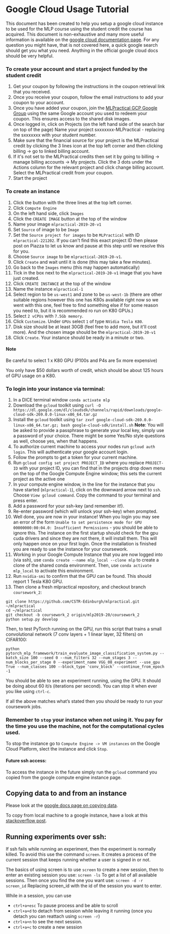 # Google Cloud Usage Tutorial
This document has been created to help you setup a google cloud instance to be used for the MLP course using the student credit the course has acquired.
This document is non-exhaustive and many more useful information is available on the [google cloud documentation page](https://cloud.google.com/docs/).
For any question you might have, that is not covered here, a quick google search should get you what you need. Anything in the official google cloud docs should be very helpful.


### To create your account and start a project funded by the student credit

1. Get your coupon by following the instructions in the coupon retrieval link that you received.
2. Once you receive your coupon, follow the email instructions to add your coupon to your account.
3. Once you have added your coupon, join the [MLPractical GCP Google Group](https://groups.google.com/forum/#!forum/mlpractical_gcp) using the same Google account you used to redeem your coupon. This ensures access to the shared disk images.
4. Once logged in, click on Projects (on the left hand side of the search bar on top of the page)
Name your project sxxxxxxx-MLPractical - replacing the sxxxxxxx with your student number.
5. Make sure that the financial source for your project is the MLPractical credit by clicking the 3 lines icon at the top left corner and then clicking billing -> go to linked billing account.
6. If it's not set to the MLPractical credits then set it by going to billing -> manage billing accounts -> My projects. Click the 3 dots under the Actions column for the relevant project and click change billing account. Select the MLPractical credit from your coupon.
6. Start the project

### To create an instance
1. Click the button with the three lines at the top left corner.
2. Click ```Compute Engine```
3. On the left hand side, click ```Images```
4. Click the ```CREATE IMAGE``` button at the top of the window
5. Name your image `mlpractical-2019-20-v1`
6. Set ```Source``` of image to be ```Image```
7. Set the ```Source project for images``` to be ```MLPractical``` with ID ```mlpractical-221202```. If you can't find this exact project ID then please post on Piazza to let us know and pause at this step until we resolve this for you.
8. Choose ```Source image``` to be ```mlpractical-2019-20-v1```.
9. Click ```Create``` and wait until it is done (this may take a few minutes).
10. Go back to the ```Images``` menu (this may happen automatically)
11. Tick in the box next to the ```mlpractical-2019-20-v1``` image that you have just created.
12. Click  ```CREATE INSTANCE```  at the top of the window
13. Name the instance ```mlpractical-1```
14. Select region to be ```us-west1``` and zone to be ```us-west-1b``` (there are other suitable regions however this one has K80s available right now so we went with this one, feel free to find something else if for some reason you need to, but it is recommended ro run on K80 GPUs.)
15. Select  ```2 vCPUs``` with ```7.5Gb memory```.
16. Click ```Customize```. Under ```GPUs``` select `1` of type ```NVidia Tesla K80```.
17. Disk size should be at least 30GB (feel free to add more, but it'll cost more). 
And the chosen image should be the `mlpractical-2019-20-v1`
18. Click ```Create```. 
Your instance should be ready in a minute or two.




#### Note
Be careful to select 1 x K80 GPU (P100s and P4s are 5x more expensive)

You only have $50 dollars worth of credit, which should be about 125 hours of GPU usage on a K80.


### To login into your instance via terminal:
1. In a DICE terminal window ```conda activate mlp```
2. Download the `gcloud` toolkit using ```curl -O https://dl.google.com/dl/cloudsdk/channels/rapid/downloads/google-cloud-sdk-269.0.0-linux-x86_64.tar.gz```
3. Install the `gcloud` toolkit using ```tar zxvf google-cloud-sdk-269.0.0-linux-x86_64.tar.gz; bash google-cloud-sdk/install.sh```
**Note**: You will be asked to provide a passphrase to generate your local key, simply use a password of your choice. There might be some Yes/No style questions as well, choose yes, when that happens.
4. To authorize current machine to access your nodes run
```gcloud auth login```. This will authenticate your google account login.
3. Follow the prompts to get a token for your current machine.
4. Run ```gcloud config set project PROJECT_ID``` where you replace `PROJECT-ID` with your project ID, you can find that in the projects drop down menu on the top of the Google Compute Engine window; this sets the current project as the active one
5. In your compute engine window, in the line for the instance  that you have started (`mlpractical-1`), click on the downward arrow next to ```ssh```. Choose ```View gcloud command```. Copy the command to your terminal and press enter.
6. Add a password for your ssh-key (and remember it!). 
7. Re-enter password (which will unlock your ssh-key) when prompted.
8. Well done, you are now in your instance! When you login you may see an error of the form `Unable to set persistence mode for GPU 00000000:00:04.0: Insufficient Permissions` - you should be able to ignore this.  The instance on the first startup should check for the gpu cuda drivers and since they are not there, it will install them.  This will only happen once on your first login. Once the installation is finished you are ready to use the instance for your coursework.
9. Working in your Google Compute Instance that you are now logged into (via ssh), use ```conda create --name mlp_local --clone mlp``` to create a clone of the shared conda environment. Then, use ```conda activate mlp_local``` to activate this environment.
10. Run ```nvidia-smi``` to confirm that the GPU can be found.  This should report 1 Tesla K80 GPU.
11. Then clone a fresh mlpractical repository, and checkout branch `coursework_2`: 

```
git clone https://github.com/CSTR-Edinburgh/mlpractical.git ~/mlpractical
cd ~/mlpractical
git checkout -b coursework_2 origin/mlp2019-20/coursework_2
python setup.py develop
```

Then, to test PyTorch running on the GPU, run this script that trains a small convolutional network (7 conv layers + 1 linear layer, 32 filters) on CIFAR100:

```
python pytorch_mlp_framework/train_evaluate_image_classification_system.py --batch_size 100 --seed 0 --num_filters 32 --num_stages 3 --num_blocks_per_stage 0 --experiment_name VGG_08_experiment --use_gpu True --num_classes 100 --block_type 'conv_block' --continue_from_epoch -1
```

You should be able to see an experiment running, using the GPU. It should be doing about 60 it/s (iterations per second).  You can stop it when ever you like using `ctrl-c`.  

If all the above matches what’s stated then you should be ready to run your coursework jobs.

### Remember to ```stop``` your instance when not using it. You pay for the time you use the machine, not for the computational cycles used.
To stop the instance go to `Compute Engine -> VM instances` on the Google Cloud Platform, slect the instance and click ```Stop```.

#### Future ssh access:
To access the instance in the future simply run the `gcloud` command you copied from the google compute engine instance page.


## Copying data to and from an instance

Please look at the [google docs page on copying data](https://cloud.google.com/filestore/docs/copying-data).

To copy from local machine to a google instance, have a look at this [stackoverflow post](https://stackoverflow.com/questions/27857532/rsync-to-google-compute-engine-instance-from-jenkins).

## Running experiments over ssh:

If ssh fails while running an experiment, then the experiment is normally killed.
To avoid this use the command ```screen```. It creates a process of the current session that keeps running whether
 a user is signed in or not.
 
The basics of using screen is to use ```screen``` to create a new session, then to enter an existing session you use:
```screen -ls```
To get a list of all available sessions. Then once you find the one you want use:
```screen -d -r screen_id``` 
Replacing screen_id with the id of the session you want to enter.

While in a session, you can use 
- ```ctrl+a+esc``` To pause process and be able to scroll
- ```ctrl+a+d``` to detach from session while leaving it running (once you detach you can reattach using ```screen -r```)
- ```ctrl+a+n``` to see the next session.
- ```ctrl+a+c``` to create a new session
 
